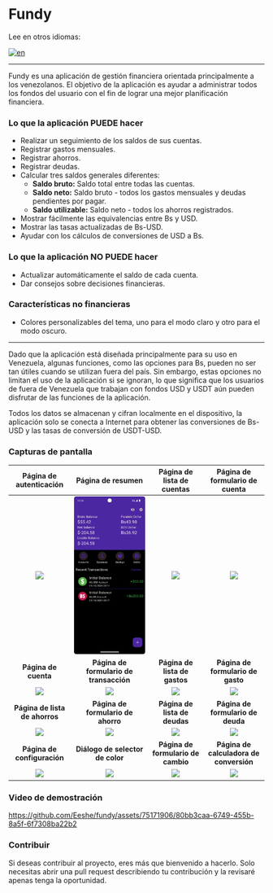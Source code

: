 # Fundy

Lee en otros idiomas:

[![en](https://img.shields.io/badge/lang-en-blue.svg)](https://github.com/Eeshe/fundy/blob/main/README.md)

---

Fundy es una aplicación de gestión financiera orientada principalmente a los venezolanos. El
objetivo de la aplicación es ayudar a administrar todos los fondos del usuario con el fin de lograr
una mejor planificación financiera.

### Lo que la aplicación PUEDE hacer

- Realizar un seguimiento de los saldos de sus cuentas.
- Registrar gastos mensuales.
- Registrar ahorros.
- Registrar deudas.
- Calcular tres saldos generales diferentes:
    - **Saldo bruto:** Saldo total entre todas las cuentas.
    - **Saldo neto:** Saldo bruto - todos los gastos mensuales y deudas pendientes por pagar.
    - **Saldo utilizable:** Saldo neto - todos los ahorros registrados.
- Mostrar fácilmente las equivalencias entre Bs y USD.
- Mostrar las tasas actualizadas de Bs-USD.
- Ayudar con los cálculos de conversiones de USD a Bs.

### Lo que la aplicación NO PUEDE hacer

- Actualizar automáticamente el saldo de cada cuenta.
- Dar consejos sobre decisiones financieras.

### Características no financieras

- Colores personalizables del tema, uno para el modo claro y otro para el modo oscuro.

----

Dado que la aplicación está diseñada principalmente para su uso en Venezuela, algunas funciones,
como las opciones para Bs, pueden no ser tan útiles cuando se utilizan fuera del país. Sin
embargo, estas opciones no limitan el uso de la aplicación si se ignoran, lo que significa que los
usuarios de fuera de Venezuela que trabajan con fondos USD y USDT aún pueden disfrutar de las
funciones de la aplicación.

Todos los datos se almacenan y cifran localmente en el dispositivo, la aplicación solo se conecta a
Internet para obtener las conversiones de Bs-USD y las tasas de conversión de USDT-USD.

### Capturas de pantalla

|                                  Página de autenticación                                   |                                      Página de resumen                                       |                                Página de lista de cuentas                                 |                                  Página de formulario de cuenta                                   |
|:------------------------------------------------------------------------------------------:|:--------------------------------------------------------------------------------------------:|:-----------------------------------------------------------------------------------------:|:-------------------------------------------------------------------------------------------------:|
| ![](https://github.com/Eeshe/fundy/blob/main/screenshots/authentication_page.png?raw=true) |     ![](https://github.com/Eeshe/fundy/blob/main/screenshots/overview_page.png?raw=true)     | ![](https://github.com/Eeshe/fundy/blob/main/screenshots/account_list_page.png?raw=true)  |     ![](https://github.com/Eeshe/fundy/blob/main/screenshots/account_form_page.png?raw=true)      |
|                                    **Página de cuenta**                                    |                           **Página de formulario de transacción**                            |                               **Página de lista de gastos**                               |                                 **Página de formulario de gasto**                                 |
|    ![](https://github.com/Eeshe/fundy/blob/main/screenshots/account_page.png?raw=true)     | ![](https://github.com/Eeshe/fundy/blob/main/screenshots/transaction_form_page.png?raw=true) | ![](https://github.com/Eeshe/fundy/blob/main/screenshots/account_list_page.png?raw=true)  |     ![](https://github.com/Eeshe/fundy/blob/main/screenshots/expense_form_page.png?raw=true)      |
|                               **Página de lista de ahorros**                               |                              **Página de formulario de ahorro**                              |                               **Página de lista de deudas**                               |                                 **Página de formulario de deuda**                                 |
|  ![](https://github.com/Eeshe/fundy/blob/main/screenshots/saving_list_page.png?raw=true)   |   ![](https://github.com/Eeshe/fundy/blob/main/screenshots/saving_form_page.png?raw=true)    |   ![](https://github.com/Eeshe/fundy/blob/main/screenshots/debt_list_page.png?raw=true)   |       ![](https://github.com/Eeshe/fundy/blob/main/screenshots/debt_form_page.png?raw=true)       |
|                                **Página de configuración**                                 |                               **Diálogo de selector de color**                               |                            **Página de formulario de cambio**                             |                              **Página de calculadora de conversión**                              |
|    ![](https://github.com/Eeshe/fundy/blob/main/screenshots/settings_page.png?raw=true)    |  ![](https://github.com/Eeshe/fundy/blob/main/screenshots/color_picker_dialog.png?raw=true)  | ![](https://github.com/Eeshe/fundy/blob/main/screenshots/exchange_form_page.png?raw=true) | ![](https://github.com/Eeshe/fundy/blob/main/screenshots/conversion_calculator_page.png?raw=true) |

### Video de demostración

https://github.com/Eeshe/fundy/assets/75171906/80bb3caa-6749-455b-8a5f-6f7308ba22b2

### Contribuir

Si deseas contribuir al proyecto, eres más que bienvenido a hacerlo. Solo necesitas abrir una
pull request describiendo tu contribución y la revisaré apenas tenga la oportunidad.